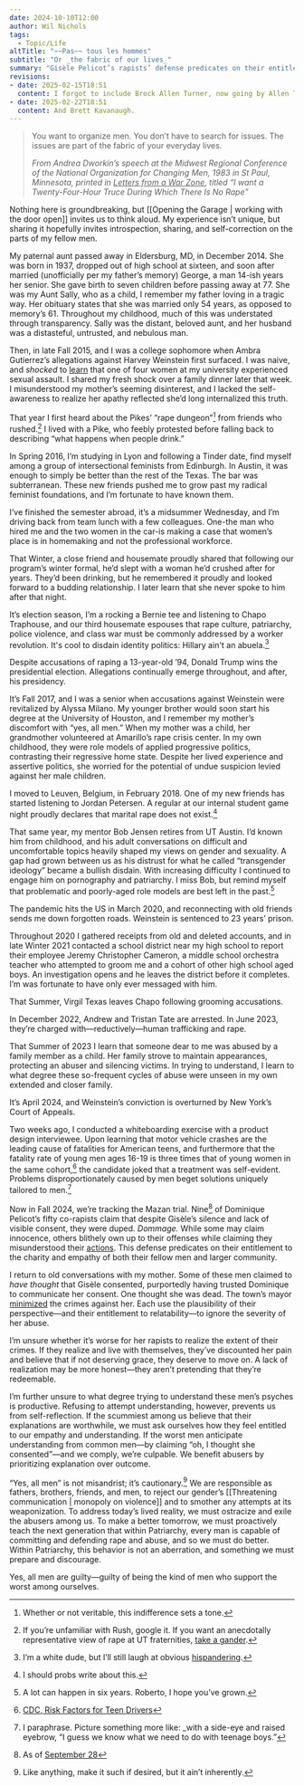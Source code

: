```yaml
---
date: 2024-10-10T12:00
author: Wil Nichols
tags:
  - Topic/Life
altTitle: "~~Pas~~ tous les hommes"
subtitle: "Or _the fabric of our lives_"
summary: "Gisèle Pelicot’s rapists’ defense predicates on their entitlement to the charity and empathy of both their fellow men and larger community. Give them none."
revisions: 
- date: 2025-02-15T18:51
  content: I forgot to include Brock Allen Turner, now going by Allen Turner. 
- date: 2025-02-22T18:51
  content: And Brett Kavanaugh.
---
```


> You want to organize men. You don’t have to search for issues. The issues are part of the fabric of your everyday lives.
>
> <cite>From Andrea Dworkin’s speech at the Midwest Regional Conference of the National Organization for Changing Men, 1983 in St Paul, Minnesota, printed in <u>Letters from a War Zone</u>, titled “I want a Twenty-Four-Hour Truce During Which There Is No Rape”</cite>

Nothing here is groundbreaking, but [[Opening the Garage | working with the door open]] invites us to think aloud. My experience isn’t unique, but sharing it hopefully invites introspection, sharing, and self-correction on the parts of my fellow men.

My paternal aunt passed away in Eldersburg, MD, in December 2014. She was born in 1937, dropped out of high school at sixteen, and soon after married (unofficially per my father’s memory) George, a man 14-ish years her senior. She gave birth to seven children before passing away at 77. She was my Aunt Sally, who as a child, I remember my father loving in a tragic way. Her obituary states that she was married only 54 years, as opposed to memory’s 61. Throughout my childhood, much of this was understated through transparency. Sally was the distant, beloved aunt, and her husband was a distasteful, untrusted, and nebulous man.

Then, in late Fall 2015, and I was a college sophomore when Ambra Gutierrez’s allegations against Harvey Weinstein first surfaced. I was naive, and _shocked_ to [learn](https://news.utexas.edu/2015/09/21/campus-sexual-assault-survey-details-prevalence-at-ut-austin/) that one of four women at my university experienced sexual assault. I shared my fresh shock over a family dinner later that week. I misunderstood my mother’s seeming disinterest, and I lacked the self-awareness to realize her apathy reflected she’d long internalized this truth.

That year I first heard about the Pikes’ “rape dungeon”[^1] from friends who rushed.[^2] I lived with a Pike, who feebly protested before falling back to describing “what happens when people drink.”

In Spring 2016, I’m studying in Lyon and following a Tinder date, find myself among a group of intersectional feminists from Edinburgh. In Austin, it was enough to simply be better than the rest of the Texas. The bar was subterranean. These new friends pushed me to grow past my radical feminist foundations, and I’m fortunate to have known them.

I’ve finished the semester abroad, it’s a midsummer Wednesday, and I’m driving back from team lunch with a few colleagues. One-the man who hired me and the two women in the car-is making a case that women’s place is in homemaking and not the professional workforce.

That Winter, a close friend and housemate proudly shared that following our program’s winter formal, he’d slept with a woman he’d crushed after for years. They’d been drinking, but he remembered it proudly and looked forward to a budding relationship. I later learn that she never spoke to him after that night.

It’s election season, I’m a rocking a Bernie tee and listening to Chapo Traphouse, and our third housemate espouses that rape culture, patriarchy, police violence, and class war must be commonly addressed by a worker revolution. It's cool to disdain identity politics: Hillary ain't an abuela.[^3]

Despite accusations of raping a 13-year-old ’94, Donald Trump wins the presidential election. Allegations continually emerge throughout, and after, his presidency.

It’s Fall 2017, and I was a senior when accusations against Weinstein were revitalized by Alyssa Milano. My younger brother would soon start his degree at the University of Houston, and I remember my mother’s discomfort with “yes, all men.” When my mother was a child, her grandmother volunteered at Amarillo’s rape crisis center. In my own childhood, they were role models of applied progressive politics, contrasting their regressive home state. Despite her lived experience and assertive politics, she worried for the potential of undue suspicion levied against her male children.

I moved to Leuven, Belgium, in February 2018. One of my new friends has started listening to Jordan Petersen. A regular at our internal student game night proudly declares that marital rape does not exist.[^4]

That same year, my mentor Bob Jensen retires from UT Austin. I’d known him from childhood, and his adult conversations on difficult and uncomfortable topics heavily shaped my views on gender and sexuality. A gap had grown between us as his distrust for what he called “transgender ideology” became a bullish disdain. With increasing difficulty I continued to engage him on pornography and patriarchy. I miss Bob, but remind myself that problematic and poorly-aged role models are best left in the past.[^5]

The pandemic hits the US in March 2020, and reconnecting with old friends sends me down forgotten roads.  Weinstein is sentenced to 23 years’ prison.

Throughout 2020 I gathered receipts from old and deleted accounts, and in late Winter 2021 contacted a school district near my high school to report their employee Jeremy Christopher Cameron, a middle school orchestra teacher who attempted to groom me and a cohort of other high school aged boys. An investigation opens and he leaves the district before it completes. I’m was fortunate to have only ever messaged with him.

That Summer, Virgil Texas leaves Chapo following grooming accusations.

In December 2022, Andrew and Tristan Tate are arrested. In June 2023, they’re charged with—reductively—human trafficking and rape.

That Summer of 2023 I learn that someone dear to me was abused by a family member as a child. Her family strove to maintain appearances, protecting an abuser and silencing victims. In trying to understand, I learn to what degree these so-frequent cycles of abuse were unseen in my own extended and closer family.

It’s April 2024, and Weinstein’s conviction is overturned by New York’s Court of Appeals.

Two weeks ago, I conducted a whiteboarding exercise with a product design interviewee. Upon learning that motor vehicle crashes are the leading cause of fatalities for American teens, and furthermore that the fatality rate of young men ages 16-19 is three times that of young women in the same cohort,[^6] the candidate joked that a treatment was self-evident. Problems disproportionately caused by men beget solutions uniquely tailored to men.[^7]

Now in Fall 2024, we’re tracking the Mazan trial. Nine[^8] of Dominique Pelicot’s fifty co-rapists claim that despite Gisèle’s silence and lack of visible consent, they were duped. _Dommage._ While some may claim innocence, others blithely own up to their offenses while claiming they misunderstood their [actions](https://www.lemonde.fr/en/france/article/2024/10/04/french-mass-rape-trial-public-and-press-allowed-to-see-video-evidence_6728201_7.html). This defense predicates on their entitlement to the charity and empathy of both their fellow men and larger community. 

I return to old conversations with my mother. Some of these men claimed to _have thought_ that Gisèle consented, purportedly having trusted Dominique to communicate her consent. One thought she was dead. The town’s mayor [minimized](https://apnews.com/article/france-rape-trial-mayor-apologies-6d740afb0dfc638123473d93963cb7d4) the crimes against her. Each use the plausibility of their perspective—and their entitlement to relatability—to ignore the severity of her abuse.

I’m unsure whether it’s worse for her rapists to realize the extent of their crimes. If they realize and live with themselves, they’ve discounted her pain and believe that if not deserving grace, they deserve to move on. A lack of realization may be more honest—they aren’t pretending that they’re redeemable.

I’m further unsure to what degree trying to understand these men’s psyches is productive. Refusing to attempt understanding, however, prevents us from self-reflection. If the scummiest among us believe that their explanations are worthwhile, we must ask ourselves how they feel entitled to our empathy and understanding. If the worst men anticipate understanding from common men—by claiming “oh, I thought she consented”—and we comply, we’re culpable. We benefit abusers by prioritizing explanation over outcome.

“Yes, all men” is not misandrist; it’s cautionary.[^9] We are responsible as fathers, brothers, friends, and men, to reject our gender’s [[Threatening communication | monopoly on violence]] and to smother any attempts at its weaponization. To address today’s lived reality, we must ostracize and exile the abusers among us. To make a better tomorrow, we must proactively teach the next generation that within Patriarchy, every man is capable of committing and defending rape and abuse, and so we must do better. Within Patriarchy, this behavior is not an aberration, and something we must prepare and discourage.

Yes, all men are guilty—guilty of being the kind of men who support the worst among ourselves. 

[^1]: Whether or not veritable, this indifference sets a tone.
[^2]: If you’re unfamiliar with Rush, google it. If you want an anecdotally representative view of rape at UT fraternities, [take a gander](https://www.reddit.com/r/UTAustin/comments/w5fgwp/i_do_not_want_to_rush_for_a_fraternity_with_a/). 
[^3]: I’m a white dude, but I’ll still laugh at obvious [hispandering](https://www.wnyc.org/story/memeoftheweek-hillary-clinton-not-quite-an-abuela/).
[^4]: I should probs write about this.
[^5]: A lot can happen in six years. Roberto, I hope you’ve grown.
[^6]: [CDC, Risk Factors for Teen Drivers](https://www.cdc.gov/teen-drivers/risk-factors/index.html#cdc_risk_factors_who-whos-at-risk)
[^7]: I paraphrase. Picture something more like: _with a side-eye and raised eyebrow, “I guess we know what we need to do with teenage boys.”
[^8]: As of [September 28](https://www.lemonde.fr/en/france/article/2024/09/28/french-mass-rape-trial-defendants-claim-they-didn-t-intend-to-rape-gisele-pelicot_6727587_7.html)
[^9]: Like anything, make it such if desired, but it ain’t inherently.

